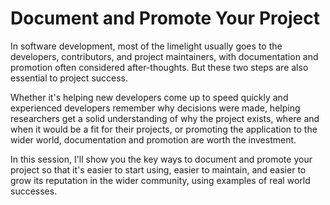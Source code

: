 # Document and Promote Your Project

In software development, most of the limelight usually goes to the developers, contributors, and project maintainers, with documentation and promotion often considered after-thoughts. But these two steps are also essential to project success.

Whether it's helping new developers come up to speed quickly and experienced developers remember why decisions were made, helping researchers get a solid understanding of why the project exists, where and when it would be a fit for their projects, or promoting the application to the wider world, documentation and promotion are worth the investment.

In this session, I'll show you the key ways to document and promote your project so that it's easier to start using, easier to maintain, and easier to grow its reputation in the wider community, using examples of real world successes.
